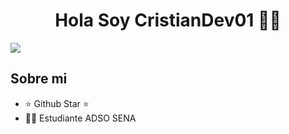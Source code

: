 <div align="center">
<h1 align="center">Hola Soy CristianDev01</a> 👋🏼</h1>
</div>
<img src="https://i.ibb.co/3fK6x7z/banner-git.png">

## Sobre mi

- ⭐ Github Star ⭐ 
- 🧑‍🚀 Estudiante ADSO SENA

<!--
**CristianDev01/CristianDev01** is a ✨ _special_ ✨ repository because its `README.md` (this file) appears on your GitHub profile.

Here are some ideas to get you started:

- 🔭 I’m currently working on ...
- 🌱 I’m currently learning ...
- 👯 I’m looking to collaborate on ...
- 🤔 I’m looking for help with ...
- 💬 Ask me about ...
- 📫 How to reach me: ...
- 😄 Pronouns: ...
- ⚡ Fun fact: ...
-->
